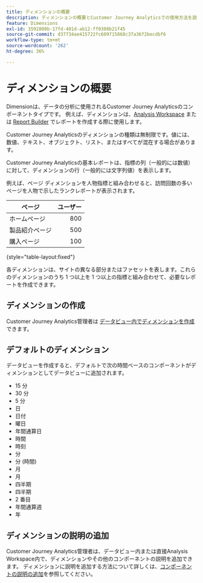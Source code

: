 ```yaml
---
title: ディメンションの概要
description: ディメンションの概要とCustomer Journey Analyticsでの使用方法を説明します
feature: Dimensions
exl-id: 3592808b-17fd-401d-ab12-ff0308b21f45
source-git-commit: d37734ae415722fc609715868c37a36f2becdbf6
workflow-type: tm+mt
source-wordcount: '262'
ht-degree: 36%

---
```


# ディメンションの概要

Dimensionは、データの分析に使用されるCustomer Journey Analyticsのコンポーネントタイプです。 例えば、ディメンションは、[Analysis Workspace](/help/analysis-workspace/home.md) または [Report Builder](/help/report-builder/report-buider-overview.md) でレポートを作成する際に使用します。

Customer Journey Analyticsのディメンションの種類は無制限です。値には、数値、テキスト、オブジェクト、リスト、またはすべてが混在する場合があります。

Customer Journey Analyticsの基本レポートは、指標の列（一般的には数値）に対して、ディメンションの行（一般的には文字列値）を表示します。

例えば、ページ ディメンションを人物指標と組み合わせると、訪問回数の多いページを人物で示したランクレポートが表示されます。

| ページ | ユーザー |
| --- | ---: |
| ホームページ | 800 |
| 製品紹介ページ | 500 |
| 購入ページ | 100 |

{style="table-layout:fixed"}

各ディメンションは、サイトの異なる部分またはファセットを表します。これらのディメンションのうち 1 つ以上を 1 つ以上の指標と組み合わせて、必要なレポートを作成できます。


## ディメンションの作成

Customer Journey Analytics管理者は [ データビュー内でディメンションを作成 ](/help/data-views/create-dataview.md#components) できます。

## デフォルトのディメンション

データビューを作成すると、デフォルトで次の時間ベースのコンポーネントがディメンションとしてデータビューに追加されます。

- 15 分
- 30 分
- 5 分
- 日
- 日付
- 曜日
- 年間通算日
- 時間
- 時刻
- 分
- 分 (時間)
- 月
- 月
- 四半期
- 四半期
- 2 番目
- 年間通算週
- 年

## ディメンションの説明の追加

Customer Journey Analytics管理者は、データビュー内または直接Analysis Workspace内で、ディメンションやその他のコンポーネントの説明を追加できます。 ディメンションに説明を追加する方法について詳しくは、[コンポーネントの説明の追加](/help/components/add-component-descriptions.md)を参照してください。
